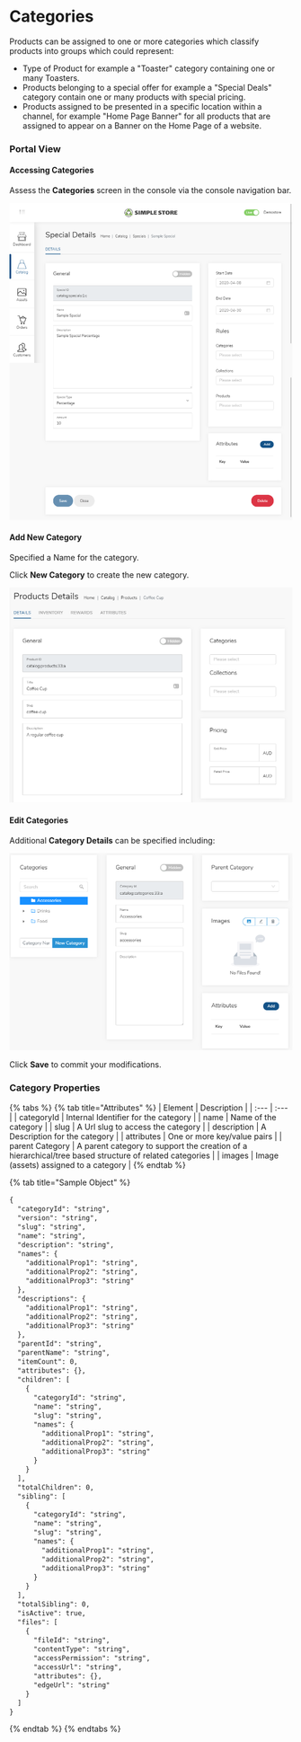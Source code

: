 # Categories

Products can be assigned to one or more categories which classify products into groups which could represent:

* Type of Product for example a "Toaster" category containing one or many Toasters.
* Products belonging to a special offer for example a "Special Deals" category contain one or many products with special pricing.
* Products assigned to be presented in a specific location within a channel, for example "Home Page Banner" for all products that are assigned to appear on a Banner on the Home Page of a website.

### Portal View

#### Accessing Categories 

Assess the **Categories** screen in the console via the console navigation bar.

![](../.gitbook/assets/image%20%2816%29.png)

#### Add New Category

Specified a Name for the category.

Click **New Category** to create the new category.

![](../.gitbook/assets/image%20%2829%29.png)

#### Edit Categories

Additional **Category Details** can be specified including:

![](../.gitbook/assets/image%20%282%29.png)

Click **Save** to commit your modifications.

### Category Properties

{% tabs %}
{% tab title="Attributes" %}
| Element | Description |
| :--- | :--- |
| categoryId | Internal Identifier for the category |
| name | Name of the category |
| slug | A Url slug to access the category |
| description | A Description for the category |
| attributes | One or more key/value pairs |
| parent Category | A parent category to support the creation of a hierarchical/tree based structure of related categories |
| images | Image \(assets\) assigned to a category |
{% endtab %}

{% tab title="Sample Object" %}
```text
{
  "categoryId": "string",
  "version": "string",
  "slug": "string",
  "name": "string",
  "description": "string",
  "names": {
    "additionalProp1": "string",
    "additionalProp2": "string",
    "additionalProp3": "string"
  },
  "descriptions": {
    "additionalProp1": "string",
    "additionalProp2": "string",
    "additionalProp3": "string"
  },
  "parentId": "string",
  "parentName": "string",
  "itemCount": 0,
  "attributes": {},
  "children": [
    {
      "categoryId": "string",
      "name": "string",
      "slug": "string",
      "names": {
        "additionalProp1": "string",
        "additionalProp2": "string",
        "additionalProp3": "string"
      }
    }
  ],
  "totalChildren": 0,
  "sibling": [
    {
      "categoryId": "string",
      "name": "string",
      "slug": "string",
      "names": {
        "additionalProp1": "string",
        "additionalProp2": "string",
        "additionalProp3": "string"
      }
    }
  ],
  "totalSibling": 0,
  "isActive": true,
  "files": [
    {
      "fileId": "string",
      "contentType": "string",
      "accessPermission": "string",
      "accessUrl": "string",
      "attributes": {},
      "edgeUrl": "string"
    }
  ]
}
```
{% endtab %}
{% endtabs %}

